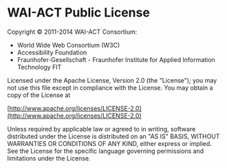 # WAI-ACT Public License

Copyright © 2011-2014 WAI-ACT Consortium:

* World Wide Web Consortium (W3C)
* Accessibility Foundation
* Fraunhofer-Gesellschaft - Fraunhofer Institute for Applied Information Technology FIT

Licensed under the Apache License, Version 2.0 (the "License");
you may not use this file except in compliance with the License.
You may obtain a copy of the License at

[http://www.apache.org/licenses/LICENSE-2.0](http://www.apache.org/licenses/LICENSE-2.0)

Unless required by applicable law or agreed to in writing, software
distributed under the License is distributed on an "AS IS" BASIS,
WITHOUT WARRANTIES OR CONDITIONS OF ANY KIND, either express or implied.
See the License for the specific language governing permissions and
limitations under the License.
